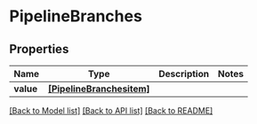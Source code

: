 # PipelineBranches


## Properties
Name | Type | Description | Notes
------------ | ------------- | ------------- | -------------
**value** | [**[PipelineBranchesitem]**](PipelineBranchesitem.md) |  | 

[[Back to Model list]](../README.md#documentation-for-models) [[Back to API list]](../README.md#documentation-for-api-endpoints) [[Back to README]](../README.md)


